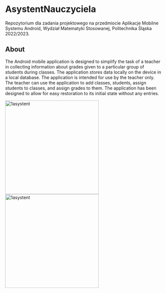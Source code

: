 # AsystentNauczyciela
Repozytorium dla zadania projektowego na przedmiocie Aplikacje Mobilne Systemu Android, Wydział Matematyki Stosowanej, Politechnika Śląska 2022/2023.

## About
The Android mobile application is designed to simplify the task of a teacher in collecting information about grades given to a particular group of students during classes. The application stores data locally on the device in a local database. The application is intended for use by the teacher only. The teacher can use the application to add classes, students, assign students to classes, and assign grades to them. The application has been designed to allow for easy restoration to its initial state without any entries.

<div>
<img src="https://user-images.githubusercontent.com/72543889/232087529-ef61068b-a667-4a62-a7cf-2fce8dc18817.png" alt="1asystent" width="300">
<img src="https://user-images.githubusercontent.com/72543889/232087525-a4fc789d-e4b5-49ef-88ca-abc8c22052ec.png" alt="1asystent" width="300">
</div>
